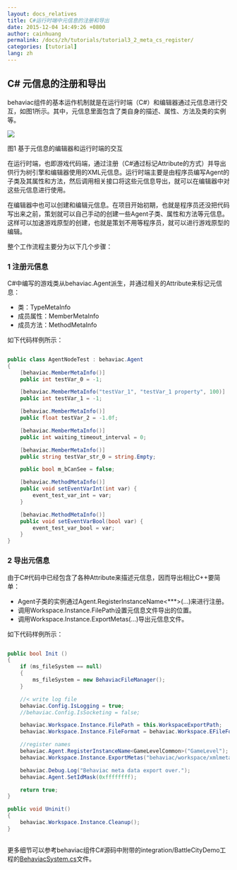 ```yaml
---
layout: docs_relatives
title: C#运行时端中元信息的注册和导出
date: 2015-12-04 14:49:26 +0800
author: cainhuang
permalink: /docs/zh/tutorials/tutorial3_2_meta_cs_register/
categories: [tutorial]
lang: zh
---
```


## C# 元信息的注册和导出
behaviac组件的基本运作机制就是在运行时端（C#）和编辑器通过元信息进行交互，如图1所示。其中，元信息里面包含了类自身的描述、属性、方法及类的实例等。

![]({{site.url}}{{site.baseurl}}/img/overview/meta.png)

图1 基于元信息的编辑器和运行时端的交互

在运行时端，也即游戏代码端，通过注册（C#通过标记Attribute的方式）并导出供行为树引擎和编辑器使用的XML元信息。运行时端主要是由程序员编写Agent的子类及其属性和方法，然后调用相关接口将这些元信息导出，就可以在编辑器中对这些元信息进行使用。

在编辑器中也可以创建和编辑元信息。在项目开始初期，也就是程序员还没把代码写出来之前，策划就可以自己手动的创建一些Agent子类、属性和方法等元信息。这样可以加速游戏原型的创建，也就是策划不用等程序员，就可以进行游戏原型的编辑。

整个工作流程主要分为以下几个步骤：

### 1 注册元信息
C#中编写的游戏类从behaviac.Agent派生，并通过相关的Attribute来标记元信息：

- 类：TypeMetaInfo
- 成员属性：MemberMetaInfo
- 成员方法：MethodMetaInfo

如下代码样例所示：

``` c#

public class AgentNodeTest : behaviac.Agent
{
    [behaviac.MemberMetaInfo()]
    public int testVar_0 = -1;

    [behaviac.MemberMetaInfo("testVar_1", "testVar_1 property", 100)]
    public int testVar_1 = -1;

    [behaviac.MemberMetaInfo()]
    public float testVar_2 = -1.0f;

    [behaviac.MemberMetaInfo()]
    public int waiting_timeout_interval = 0;

    [behaviac.MemberMetaInfo()]
    public string testVar_str_0 = string.Empty;

    public bool m_bCanSee = false;

    [behaviac.MethodMetaInfo()]
    public void setEventVarInt(int var) {
        event_test_var_int = var;
    }

    [behaviac.MethodMetaInfo()]
    public void setEventVarBool(bool var) {
        event_test_var_bool = var;
    }
}

```

### 2 导出元信息
由于C#代码中已经包含了各种Attribute来描述元信息，因而导出相比C++要简单：

- Agent子类的实例通过Agent.RegisterInstanceName<***>(…)来进行注册。
- 调用Workspace.Instance.FilePath设置元信息文件导出的位置。
- 调用Workspace.Instance.ExportMetas(…)导出元信息文件。

如下代码样例所示：

``` c#

public bool Init ()
{
    if (ms_fileSystem == null)
    {
        ms_fileSystem = new BehaviacFileManager();
    }

    //< write log file
    behaviac.Config.IsLogging = true;
    //behaviac.Config.IsSocketing = false;

    behaviac.Workspace.Instance.FilePath = this.WorkspaceExportPath;
    behaviac.Workspace.Instance.FileFormat = behaviac.Workspace.EFileFormat.EFF_xml;

    //register names
    behaviac.Agent.RegisterInstanceName<GameLevelCommon>("GameLevel");
    behaviac.Workspace.Instance.ExportMetas("behaviac/workspace/xmlmeta/BattleCityMeta.xml");

    behaviac.Debug.Log("Behaviac meta data export over.");
    behaviac.Agent.SetIdMask(0xffffffff);

    return true;
}

public void Uninit()
{
    behaviac.Workspace.Instance.Cleanup();
}
	
```

更多细节可以参考behaviac组件C#源码中附带的integration/BattleCityDemo工程的[BehaviacSystem.cs]({{site.repository}}/blob/master/integration/BattleCityDemo/Assets/Scripts/BehaviacSystem.cs)文件。
